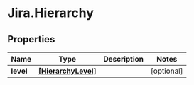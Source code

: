 # Jira.Hierarchy

## Properties

Name | Type | Description | Notes
------------ | ------------- | ------------- | -------------
**level** | [**[HierarchyLevel]**](HierarchyLevel.md) |  | [optional] 


